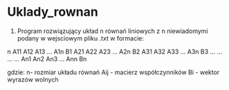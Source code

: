 # Uklady_rownan

1. Program rozwiązujący układ n równań liniowych z n niewiadomymi podany w wejsciowym pliku .txt w formacie:

n
A11 A12 A13 ... A1n B1
A21 A22 A23 ... A2n B2
A31 A32 A33 ... A3n B3
...   ...   ...   ...
An1 An2 An3 ... Ann Bn

gdzie: 
n- rozmiar układu równań 
Aij - macierz współczynników 
Bi - wektor wyrazów wolnych
